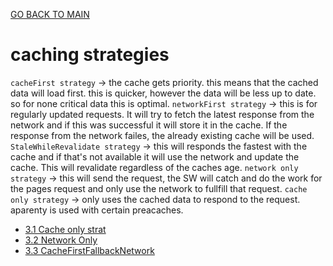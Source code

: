 [GO BACK TO MAIN](../README.md)

# caching strategies
`cacheFirst strategy` -> the cache gets priority. this means that the cached data will load first. this is quicker, however the data will be less up to date. so for none critical data this is optimal.
`networkFirst strategy` -> this is for regularly updated requests. It will try to fetch the latest response from the network and if this was successful it will store it in the cache. If the response from the network failes, the already existing cache will be used. 
`StaleWhileRevalidate strategy` -> this will responds the fastest with the cache and if that's not available it will use the network and update the cache. This will revalidate regardless of the caches age. 
`network only strategy` ->  this will send the request, the SW will catch and do the work for the pages request and only use the network to fullfill that request. 
`cache only strategy` -> only uses the cached data to respond to the request. aparenty is used with certain preacaches.

- [3.1 Cache only strat](CacheOnly.md)
- [3.2 Network Only](NetworkOnly.md)
- [3.3 CacheFirstFallbackNetwork](CacheFirstFallback.md)